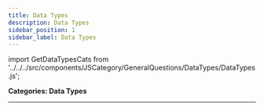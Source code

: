 ```yaml
---
title: Data Types
description: Data Types
sidebar_position: 1
sidebar_label: Data Types
---
```


<head>
  <title>Data Types | JavaScript Frontend Interview Answers</title>
</head>

import GetDataTypesCats from '../../../src/components/JSCategory/GeneralQuestions/DataTypes/DataTypes.js';

**Categories: Data Types**

<GetDataTypesCats />

---
